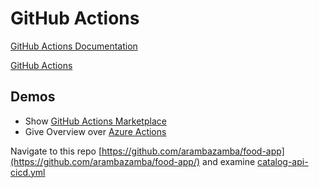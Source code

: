 # GitHub Actions

[GitHub Actions Documentation](https://docs.github.com/en/actions)

[GitHub Actions](https://github.com/actions)

## Demos

- Show [GitHub Actions Marketplace](https://github.com/marketplace)
- Give Overview over [Azure Actions](https://github.com/marketplace?category=deployment&query=azure+)

Navigate to this repo [https://github.com/arambazamba/food-app](https://github.com/arambazamba/food-app/) and examine [catalog-api-cicd.yml](https://github.com/arambazamba/food-app/blob/master/.github/workflows/catalog-api-cicd.yml)

